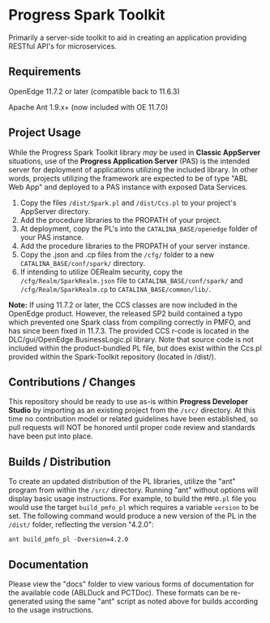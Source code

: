 # Progress Spark Toolkit

Primarily a server-side toolkit to aid in creating an application providing RESTful API's for microservices.


## Requirements

OpenEdge 11.7.2 or later (compatible back to 11.6.3)

Apache Ant 1.9.x+ (now included with OE 11.7.0)


## Project Usage

While the Progress Spark Toolkit library *may* be used in **Classic AppServer** situations, use of the **Progress Application Server** (PAS) is the intended server for deployment of applications utilizing the included library. In other words, projects utilizing the framework are expected to be of type "ABL Web App" and deployed to a PAS instance with exposed Data Services.


1. Copy the files `/dist/Spark.pl` and `/dist/Ccs.pl` to your project's AppServer directory.
2. Add the procedure libraries to the PROPATH of your project.
3. At deployment, copy the PL's into the `CATALINA_BASE/openedge` folder of your PAS instance.
4. Add the procedure libraries to the PROPATH of your server instance.
5. Copy the .json and .cp files from the `/cfg/` folder to a new `CATALINA_BASE/conf/spark/` directory.
6. If intending to utilize OERealm security, copy the `/cfg/Realm/SparkRealm.json` file to `CATALINA_BASE/conf/spark/` and `/cfg/Realm/SparkRealm.cp` to `CATALINA_BASE/common/lib/`.

**Note:** If using 11.7.2 or later, the CCS classes are now included in the OpenEdge product. However, the released SP2 build contained a typo which prevented one Spark class from compiling correctly in PMFO, and has since been fixed in 11.7.3. The provided CCS r-code is located in the DLC/gui/OpenEdge.BusinessLogic.pl library. Note that source code is not included within the product-bundled PL file, but does exist within the Ccs.pl provided within the Spark-Toolkit repository (located in /dist/).


## Contributions / Changes

This repository should be ready to use as-is within **Progress Developer Studio** by importing as an existing project from the `/src/` directory. At this time no contribution model or related guidelines have been established, so pull requests will NOT be honored until proper code review and standards have been put into place.


## Builds / Distribution

To create an updated distribution of the PL libraries, utilize the "ant" program from within the `/src/` directory. Running "ant" without options will display basic usage instructions. For example, to build the `PMFO.pl` file you would use the target `build_pmfo_pl` which requires a variable `version` to be set. The following command would produce a new version of the PL in the `/dist/` folder, reflecting the version "4.2.0":

    ant build_pmfo_pl -Dversion=4.2.0


## Documentation

Please view the "docs" folder to view various forms of documentation for the available code (ABLDuck and PCTDoc). These formats can be re-generated using the same "ant" script as noted above for builds according to the usage instructions.
